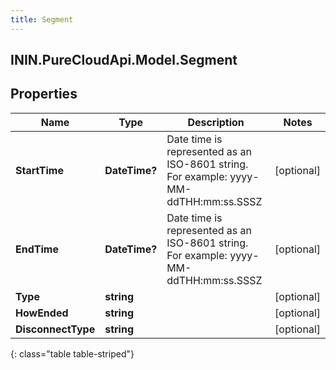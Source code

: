 ```yaml
---
title: Segment
---
```

## ININ.PureCloudApi.Model.Segment

## Properties

|Name | Type | Description | Notes|
|------------ | ------------- | ------------- | -------------|
| **StartTime** | **DateTime?** | Date time is represented as an ISO-8601 string. For example: yyyy-MM-ddTHH:mm:ss.SSSZ | [optional] |
| **EndTime** | **DateTime?** | Date time is represented as an ISO-8601 string. For example: yyyy-MM-ddTHH:mm:ss.SSSZ | [optional] |
| **Type** | **string** |  | [optional] |
| **HowEnded** | **string** |  | [optional] |
| **DisconnectType** | **string** |  | [optional] |
{: class="table table-striped"}


